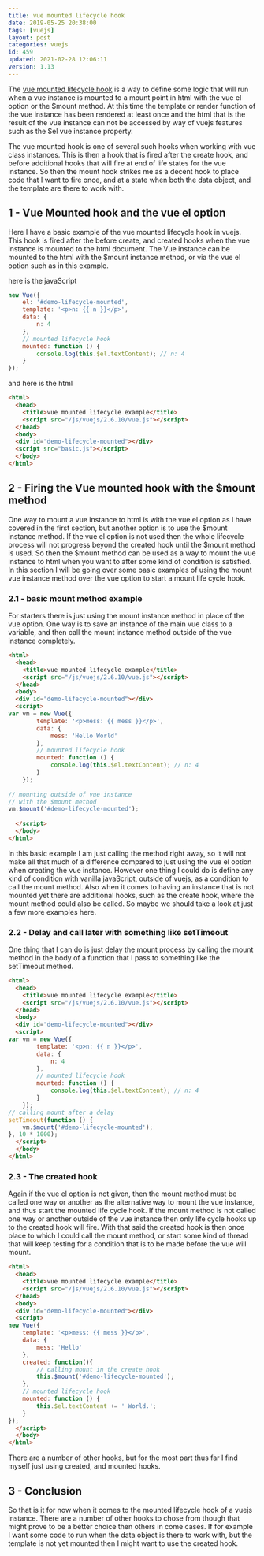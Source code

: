 ```yaml
---
title: vue mounted lifecycle hook
date: 2019-05-25 20:38:00
tags: [vuejs]
layout: post
categories: vuejs
id: 459
updated: 2021-02-28 12:06:11
version: 1.13
---
```


The [vue mounted lifecycle hook](https://v3.vuejs.org/api/options-lifecycle-hooks.html#mounted) is a way to define some logic that will run when a vue instance is mounted to a mount point in html with the vue el option or the $mount method. At this time the template or render function of the vue instance has been rendered at least once and the html that is the result of the vue instance can not be accessed by way of vuejs features such as the $el vue instance property.

The vue mounted hook is one of several such hooks when working with vue class instances. This is then a hook that is fired after the create hook, and before additional hooks that will fire at end of life states for the vue instance. So then the mount hook strikes me as a decent hook to place code that I want to fire once, and at a state when both the data object, and the template are there to work with.

<!-- more -->

## 1 - Vue Mounted hook and the vue el option

Here I have a basic example of the vue mounted lifecycle hook in vuejs. This hook is fired after the before create, and created hooks when the vue instance is mounted to the html document. The Vue instance can be mounted to the html with the $mount instance method, or via the vue el option such as in this example.

here is the javaScript

```js
new Vue({
    el: '#demo-lifecycle-mounted',
    template: '<p>n: {{ n }}</p>',
    data: {
        n: 4
    },
    // mounted lifecycle hook
    mounted: function () {
        console.log(this.$el.textContent); // n: 4
    }
});
```

and here is the html

```html
<html>
  <head>
    <title>vue mounted lifecycle example</title>
    <script src="/js/vuejs/2.6.10/vue.js"></script>
  </head>
  <body>
  <div id="demo-lifecycle-mounted"></div>
  <script src="basic.js"></script>
  </body>
</html>
```

## 2 - Firing the Vue mounted hook with the $mount method

One way to mount a vue instance to html is with the vue el option as I have covered in the first section, but another option is to use the $mount instance method. If the vue el option is not used then the whole lifecycle process will not progress beyond the created hook until the $mount method is used. So then the $mount method can be used as a way to mount the vue instance to html when you want to after some kind of condition is satisfied. In this section I will be going over some basic examples of using the mount vue instance method over the vue option to start a mount life cycle hook.

### 2.1 - basic mount method example

For starters there is just using the mount instance method in place of the vue option. One way is to save an instance of the main vue class to a variable, and then call the mount instance method outside of the vue instance completely.

```html
<html>
  <head>
    <title>vue mounted lifecycle example</title>
    <script src="/js/vuejs/2.6.10/vue.js"></script>
  </head>
  <body>
  <div id="demo-lifecycle-mounted"></div>
  <script>
var vm = new Vue({
        template: '<p>mess: {{ mess }}</p>',
        data: {
            mess: 'Hello World'
        },
        // mounted lifecycle hook
        mounted: function () {
            console.log(this.$el.textContent); // n: 4
        }
    });
 
// mounting outside of vue instance
// with the $mount method
vm.$mount('#demo-lifecycle-mounted');
 
  </script>
  </body>
</html>
```

In this basic example I am just calling the method right away, so it will not make all that much of a difference compared to just using the vue el option when creating the vue instance. However one thing I could do is define any kind of condition with vanilla javaScript, outside of vuejs, as a condition to call the mount method. Also when it comes to having an instance that is not mounted yet there are additional hooks, such as the create hook, where the mount method could also be called. So maybe we should take a look at just a few more examples here.

### 2.2 - Delay and call later with something like setTimeout

One thing that I can do is just delay the mount process by calling the mount method in the body of a function that I pass to something like the setTimeout method.

```html
<html>
  <head>
    <title>vue mounted lifecycle example</title>
    <script src="/js/vuejs/2.6.10/vue.js"></script>
  </head>
  <body>
  <div id="demo-lifecycle-mounted"></div>
  <script>
var vm = new Vue({
        template: '<p>n: {{ n }}</p>',
        data: {
            n: 4
        },
        // mounted lifecycle hook
        mounted: function () {
            console.log(this.$el.textContent); // n: 4
        }
    });
// calling mount after a delay
setTimeout(function () {
    vm.$mount('#demo-lifecycle-mounted');
}, 10 * 1000);
  </script>
  </body>
</html>
```

### 2.3 - The created hook

Again if the vue el option is not given, then the mount method must be called one way or another as the alternative way to mount the vue instance, and thus start the mounted life cycle hook. If the mount method is not called one way or another outside of the vue instance then only life cycle hooks up to the created hook will fire. With that said the created hook is then once place to which I could call the mount method, or start some kind of thread that will keep testing for a condition that is to be made before the vue will mount.

```html
<html>
  <head>
    <title>vue mounted lifecycle example</title>
    <script src="/js/vuejs/2.6.10/vue.js"></script>
  </head>
  <body>
  <div id="demo-lifecycle-mounted"></div>
  <script>
new Vue({
    template: '<p>mess: {{ mess }}</p>',
    data: {
        mess: 'Hello'
    },
    created: function(){
        // calling mount in the create hook
        this.$mount('#demo-lifecycle-mounted');
    },
    // mounted lifecycle hook
    mounted: function () {
        this.$el.textContent += ' World.';
    }
});
  </script>
  </body>
</html>
```

There are a number of other hooks, but for the most part thus far I find myself just using created, and mounted hooks.


## 3 - Conclusion

So that is it for now when it comes to the mounted lifecycle hook of a vuejs instance. There are a number of other hooks to chose from though that might prove to be a better choice then others in come cases. If for example I want some code to run when the data object is there to work with, but the template is not yet mounted then I might want to use the created hook.
